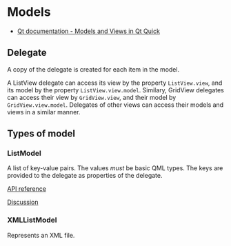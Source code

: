 # Models

* [Qt documentation - Models and Views in Qt Quick](https://doc.qt.io/qt-5/qtquick-modelviewsdata-modelview.html)

## Delegate

A copy of the delegate is created for each item in the model. 

A ListView delegate can access its view by the property `ListView.view`, and its model by the property `ListView.view.model`. Similary, GridView delegates can access their view by `GridView.view`, and their model by `GridView.view.model`. Delegates of other views can access their models and views in a similar manner.

## Types of model

### ListModel

A list of key-value pairs. The values *must* be basic QML types. The keys are provided to the delegate as properties of the delegate.

[API reference](https://doc.qt.io/qt-5/qml-qtqml-models-listmodel.html)

[Discussion](https://doc.qt.io/qt-5/qtquick-modelviewsdata-modelview.html#list-model)

### XMLListModel

Represents an XML file.